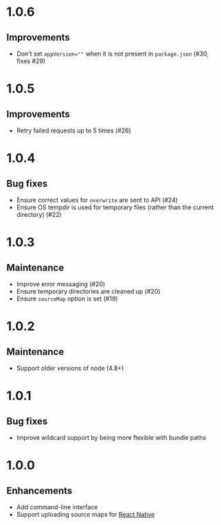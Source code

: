 # 1.0.6

## Improvements

* Don't set `appVersion=""` when it is not present in `package.json` (#30, fixes #29)

# 1.0.5

## Improvements

* Retry failed requests up to 5 times (#26)

# 1.0.4

## Bug fixes

* Ensure correct values for `overwrite` are sent to API (#24)
* Ensure OS tempdir is used for temporary files (rather than the current directory) (#22)

# 1.0.3

## Maintenance

* Improve error messaging (#20)
* Ensure temporary directories are cleaned up (#20)
* Ensure `sourceMap` option is set (#19)

# 1.0.2

## Maintenance

* Support older versions of node (4.8+)

# 1.0.1

## Bug fixes

* Improve wildcard support by being more flexible with bundle paths

# 1.0.0

## Enhancements

* Add command-line interface
* Support uploading source maps for [React Native](https://docs.bugsnag.com/platforms/react-native/showing-full-stacktraces/)
